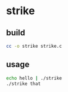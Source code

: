 # strike
## build
```sh
cc -o strike strike.c
```
## usage
```sh
echo hello | ./strike
./strike that
```
